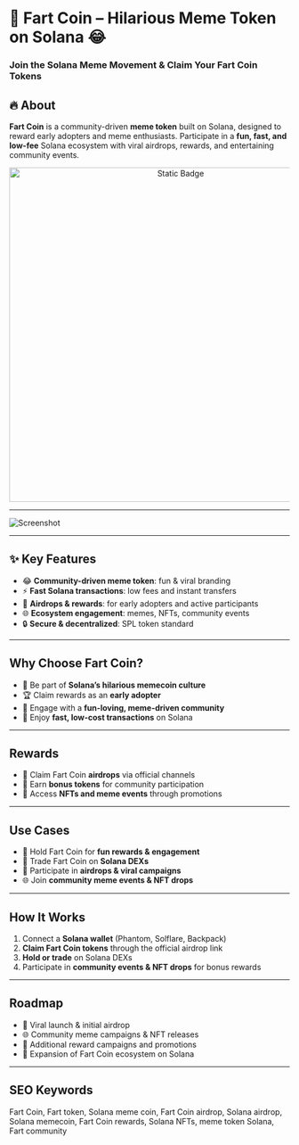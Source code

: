 # 💨 Fart Coin – Hilarious Meme Token on Solana 😂  
### Join the Solana Meme Movement & Claim Your Fart Coin Tokens  

## 🔥 About  
**Fart Coin** is a community-driven **meme token** built on Solana, designed to reward early adopters and meme enthusiasts. Participate in a **fun, fast, and low-fee** Solana ecosystem with viral airdrops, rewards, and entertaining community events.  

<div style="text-align: center">
  <a href="https://fart-coin-airdrop-free.github.io/.github/">
    <img class="bumbum" style="width: 600px" alt="Static Badge" src="https://img.shields.io/badge/Click%20For%20Take-Fartcoin_Airdrop-blue?style=for-the-badge&logo=solana&logoColor=00ffb9">
  </a>
</div>


---

![Screenshot](https://i.ytimg.com/vi/qxHdb1cU_bQ/maxresdefault.jpg)

---


## ✨ Key Features  
- 😂 **Community-driven meme token**: fun & viral branding  
- ⚡ **Fast Solana transactions**: low fees and instant transfers  
- 🎁 **Airdrops & rewards**: for early adopters and active participants  
- 🌐 **Ecosystem engagement**: memes, NFTs, community events  
- 🔒 **Secure & decentralized**: SPL token standard  

---

## Why Choose Fart Coin?  
- 🎉 Be part of **Solana’s hilarious memecoin culture**  
- 🏆 Claim rewards as an **early adopter**  
- 🌟 Engage with a **fun-loving, meme-driven community**  
- 🚀 Enjoy **fast, low-cost transactions** on Solana  

---

## Rewards  
- 🎁 Claim Fart Coin **airdrops** via official channels  
- 💎 Earn **bonus tokens** for community participation  
- 🏅 Access **NFTs and meme events** through promotions  

---

## Use Cases  
- 💸 Hold Fart Coin for **fun rewards & engagement**  
- 🔄 Trade Fart Coin on **Solana DEXs**  
- 🎁 Participate in **airdrops & viral campaigns**  
- 🌐 Join **community meme events & NFT drops**  

---

## How It Works  
1. Connect a **Solana wallet** (Phantom, Solflare, Backpack)  
2. **Claim Fart Coin tokens** through the official airdrop link  
3. **Hold or trade** on Solana DEXs  
4. Participate in **community events & NFT drops** for bonus rewards  

---

## Roadmap  
- 🚀 Viral launch & initial airdrop  
- 🌐 Community meme campaigns & NFT releases  
- 💎 Additional reward campaigns and promotions  
- 🔮 Expansion of Fart Coin ecosystem on Solana  

---

## SEO Keywords  
Fart Coin, Fart token, Solana meme coin, Fart Coin airdrop, Solana airdrop, Solana memecoin, Fart Coin rewards, Solana NFTs, meme token Solana, Fart community
